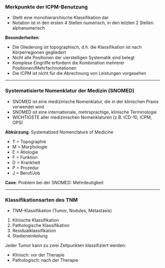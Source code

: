 ### Merkpunkte der ICPM-Benutzung
* Stellt eine monohierarchische Klassifikation dar
* Notation ist in den ersten 4 Stellen numerisch, in den letzten 2 Stellen alphanumerisch

**Besonderheiten**:
* Die Gliederung ist topographisch, d.h. die Klassifikation ist nach Körperregionen gegliedert
* Nicht alle Positionen der vierstelligen Systematik sind belegt
* Komplexe Eingriffe erfordern die Kombination mehrerer Positionen/Mehrfachnotationen
* Die ICPM ist nicht für die Abrechnung von Leistungen vorgesehen

---

### Systematisierte Nomenklatur der Medizin (SNOMED)
* SNOMED ist eine medizinische Nomenklatur, die in der klinischen Praxis verwendet wird
* SNOMED ist eine internationale, mehrsprachige, klinische Terminologie
* WICHTIGSTE aller medizinischen Nomenklaturen (z.B. ICD-10, ICPM, OPS)

**Abkürzung**: Systematized Nomenclature of Medicine
- T = Topographie
- M = Morphologie
- E = Ätiologie
- F = Funktion
- D = Krankheit
- P = Prozedur
- J = Beruf/Job

**Cave**: Problem bei der SNOMED: Mehrdeutigkeit

---

### Klassifikationsarten des TNM
* TNM-Klassifikation (Tumor, Nodules, Metastasis)
1. Klinische Klassifikation
2. Pathologische Klassifikation
3. Residualklassifikation
4. Stadieneinteilung

Jeder Tumor kann zu zwei Zeitpunkten klassifiziert werden:
* Klinisch: vor der Therapie
* Pathologisch: nach der Therapie